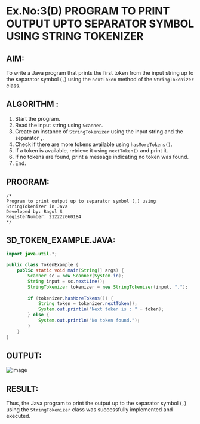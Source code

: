 # Ex.No:3(D) PROGRAM TO PRINT OUTPUT UPTO SEPARATOR SYMBOL USING STRING TOKENIZER

## AIM:
To write a Java program that prints the first token from the input string up to the separator symbol (`,`) using the `nextToken` method of the `StringTokenizer` class.

## ALGORITHM :
1. Start the program.
2. Read the input string using `Scanner`.
3. Create an instance of `StringTokenizer` using the input string and the separator `,`.
4. Check if there are more tokens available using `hasMoreTokens()`.
5. If a token is available, retrieve it using `nextToken()` and print it.
6. If no tokens are found, print a message indicating no token was found.
7. End.

## PROGRAM:
```
/*
Program to print output up to separator symbol (,) using StringTokenizer in Java
Developed by: Ragul S
RegisterNumber: 212222060184
*/
```

## 3D_TOKEN_EXAMPLE.JAVA:
```java
import java.util.*;

public class TokenExample {
    public static void main(String[] args) {
        Scanner sc = new Scanner(System.in);
        String input = sc.nextLine();
        StringTokenizer tokenizer = new StringTokenizer(input, ",");
        
        if (tokenizer.hasMoreTokens()) {
            String token = tokenizer.nextToken();
            System.out.println("Next token is : " + token);
        } else {
            System.out.println("No token found.");
        }
    }
}
```

## OUTPUT:
![image](https://github.com/user-attachments/assets/dec8f1c3-f150-4bd9-b9e8-31e1989d26ae)


## RESULT:
Thus, the Java program to print the output up to the separator symbol (`,`) using the `StringTokenizer` class was successfully implemented and executed.
